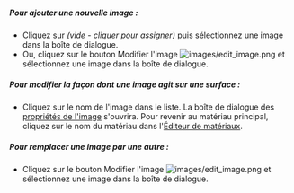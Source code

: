 ##### Pour ajouter une nouvelle image :
 * Cliquez sur *(vide - cliquer pour assigner)* puis sélectionnez une image dans la boîte de dialogue.
 * Ou, cliquez sur le bouton Modifier l'image ![images/edit_image.png](images/edit_image.png) et sélectionnez une image dans la boîte de dialogue.

##### Pour modifier la façon dont une image agit sur une surface :
 * Cliquez sur le nom de l'image dans le liste. La boîte de dialogue des [propriétés de l'image](material-image-properties.html) s'ouvrira.  Pour revenir au matériau principal, cliquez sur le nom du matériau dans l'[Éditeur de matériaux](material-editor.html#settings).

##### Pour remplacer une image par une autre :
  * Cliquez sur le bouton Modifier l'image ![images/edit_image.png](images/edit_image.png) et sélectionnez une image dans la boîte de dialogue.